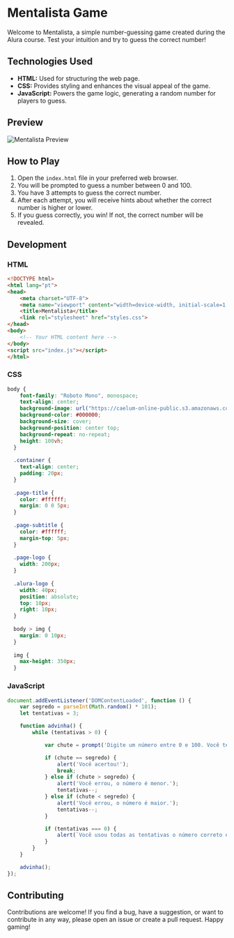 # Mentalista Game

Welcome to Mentalista, a simple number-guessing game created during the Alura course. Test your intuition and try to guess the correct number!

## Technologies Used

- **HTML:** Used for structuring the web page.
- **CSS:** Provides styling and enhances the visual appeal of the game.
- **JavaScript:** Powers the game logic, generating a random number for players to guess.

## Preview

![Mentalista Preview](https://caelum-online-public.s3.amazonaws.com/assets-imersaodev/Ilustra%C3%A7%C3%A3o-c%C3%A9rebro+1.png)

## How to Play

1. Open the `index.html` file in your preferred web browser.
2. You will be prompted to guess a number between 0 and 100.
3. You have 3 attempts to guess the correct number.
4. After each attempt, you will receive hints about whether the correct number is higher or lower.
5. If you guess correctly, you win! If not, the correct number will be revealed.

## Development

### HTML

```html
<!DOCTYPE html>
<html lang="pt">
<head>
    <meta charset="UTF-8">
    <meta name="viewport" content="width=device-width, initial-scale=1.0">
    <title>Mentalista</title>
    <link rel="stylesheet" href="styles.css">
</head>
<body>
    <!-- Your HTML content here -->
</body>
<script src="index.js"></script>
</html>
```

### CSS

```css
body {
    font-family: "Roboto Mono", monospace;
    text-align: center;
    background-image: url("https://caelum-online-public.s3.amazonaws.com/assets-imersaodev/background_mentalista.png");
    background-color: #000000;
    background-size: cover;
    background-position: center top;
    background-repeat: no-repeat;
    height: 100vh;
  }
  
  .container {
    text-align: center;
    padding: 20px;
  }
  
  .page-title {
    color: #ffffff;
    margin: 0 0 5px;
  }
  
  .page-subtitle {
    color: #ffffff;
    margin-top: 5px;
  }
  
  .page-logo {
    width: 200px;
  }
  
  .alura-logo {
    width: 40px;
    position: absolute;
    top: 10px;
    right: 10px;
  }
  
  body > img {
    margin: 0 10px;
  }
  
  img {
    max-height: 350px;
  }
```

### JavaScript
```javascript
document.addEventListener('DOMContentLoaded', function () {
    var segredo = parseInt(Math.random() * 101);
    let tentativas = 3;

    function advinha() {
        while (tentativas > 0) {

            var chute = prompt('Digite um número entre 0 e 100. Você tem 3 tentativas.');

            if (chute == segredo) {
                alert('Você acertou!');
                break;
            } else if (chute > segredo) {
                alert('Você errou, o número é menor.');
                tentativas--;
            } else if (chute < segredo) {
                alert('Você errou, o número é maior.');
                tentativas--;
            }

            if (tentativas === 0) {
                alert(`Você usou todas as tentativas o número correto é ${chute}.`);
            }
        }
    }

    advinha();
});
```
## Contributing

Contributions are welcome! If you find a bug, have a suggestion, or want to contribute in any way, please open an issue or create a pull request. Happy gaming!

